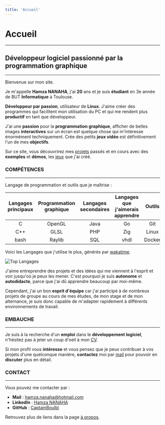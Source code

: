 ```yaml
---
title: 'Accueil'
---
```


# Accueil
---

## Développeur logiciel passionné par la programmation graphique
---

Bienvenue sur mon site.

Je m'appelle **Hamza NANAHA**, j'ai **20** ans et je suis **étudiant** en 3e année de BUT **Informatique** à Toulouse.

**Développeur par passion**, utilisateur de **Linux**.
J'aime créer des programmes qui facilitent mon utilisation du PC
et qui me rendent plus **productif** en tant que développeur.

J'ai une **passion** pour la **programmation graphique**,
afficher de belles images **interactives** sur un écran est quelque chose qui m'intéresse énormément techniquement.
Crée des petits **jeux vidéo** est définitivement l'un de mes **objectifs**.

Sur ce site, vous découvrirez mes [projets](project/) passés et en cours avec des **exemples** et **démos**,
les [jeux](game/) que j'ai créé.

### COMPÉTENCES
---

Langage de programmation et outils que je maîtrise :

| Langages principaux | Programmation graphique | Langages secondaires | Langages que j'aimerais apprendre | Outils |
|:-------------------:|:-----------------------:|:--------------------:|:---------------------------------:|:------:|
| C                   | OpenGL                  | Java                 | Go                                | Git    |
| C++                 | GLSL                    | PHP                  | Zig                               | Linux  |
| bash                | Raylib                  | SQL                  | vhdl                              | Docker |

Voici les Langages que j'utilise le plus, générés par [wakatime](https://wakatime.com/@_N3m0).

![Top Langages](https://github-readme-stats.vercel.app/api/wakatime/?username=_N3m0&layout=compact&theme=great-gatsby&langs_count=8&custom_title=Languages)

J'aime entreprendre des projets et des idées qui me viennent à l'esprit
et voir jusqu'où je peux les mener.
C'est pourquoi je suis **autonome** et **autodidacte**,
parce que j'ai dû apprendre beaucoup par moi-même.

Cependant, j'ai un bon **esprit d'équipe** car j'ai participé à de
nombreux projets de groupe au cours de mes études, de mon stage et de mon alternance,
je suis donc capable de m'adapter rapidement à différents environnements de travail.

### EMBAUCHE
---

[//]: # "voir partie contact quand supprimée alternance"
[//]: # "mettre le lien vers le cv ailleurs"

Je suis à la recherche d'un **emploi** dans le **développement logiciel**,
n'hésitez pas à jeter un coup d'oeil à mon [CV](/CV.pdf).

Si mon profil vous **intéresse** et vous pensez que je peux contribuer à vos projets d'une quelconque manière,
**contactez** moi par [mail](mailto:hamza.nanaha@hotmail.com) pour pouvoir en **discuter** plus en détail.

### CONTACT
---

[//]: # "decommenter la ligne suivante quand j'aurai trouver une alternace et donc enlever la partie alternance de la page"
[//]: # "N'hésitez pas à me contacter pour discuter de vos idées et de la manière dont je peux contribuer à vos projets."

Vous pouvez me contacter par :

- **Mail** : [hamza.nanaha@hotmail.com](mailto:hamza.nanaha@hotmail.com)
- **LinkedIn** : [Hamza NANAHA](https://www.linkedin.com/in/hamza-nanaha)
- **GitHub** : [CaptainBoulbi](https://github.com/CaptainBoulbi)

Retrouvez plus de liens dans la page [à propos](about/).
